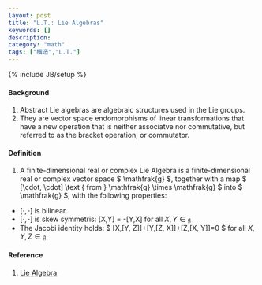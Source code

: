```yaml
---
layout: post
title: "L.T.: Lie Algebras"
keywords: []
description: 
category: "math"
tags: ["構造","L.T."]
---
```

{% include JB/setup %}

#### Background
1. Abstract Lie algebras are algebraic structures used in the Lie groups.
2. They are vector space endomorphisms of linear transformations that have a new
   operation that is neither associatve nor commutative, but referred to as the
   bracket operation, or commutator.



#### Definition
1. A finite-dimensional real or complex Lie Algebra is a finite-dimensional real
   or complex vector space $ \mathfrak{g} $, together with a map $
   [\cdot, \cdot] \text { from } \mathfrak{g} \times \mathfrak{g}
   $ into $ \mathfrak{g} $, with the following properties:
- $[\cdot, \cdot]$ is bilinear.
- $[\cdot, \cdot]$ is skew symmetris: [X,Y] = -[Y,X] for all $X,Y \in \mathfrak{g}$ 
- The Jacobi identity holds: 
$
[X,[Y, Z]]+[Y,[Z, X]]+[Z,[X, Y]]=0
$
for all $X,Y, Z \in \mathfrak{g}$




#### Reference
1. [Lie Algebra](https://scholarworks.lib.csusb.edu/cgi/viewcontent.cgi?referer=https://www.google.com/&httpsredir=1&article=1668&context=etd)


